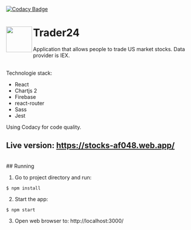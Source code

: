 [![Codacy Badge](https://api.codacy.com/project/badge/Grade/59e0139efa0f40caac5f2145d56a8f82)](https://www.codacy.com/manual/pat.kozlowski2000/react-stock-app?utm_source=github.com&amp;utm_medium=referral&amp;utm_content=SongoMen/react-stock-app&amp;utm_campaign=Badge_Grade)


<div>
  <img align="left" widt="70px" height="70px" src="https://github.com/SongoMen/react-stock-app/blob/master/public/favicon.ico"> 
  <h1>Trader24</h1>
</div>

Application that allows people to trade US market stocks. Data provider is IEX.  
<br>

Technologie stack: 
* React
* Chartjs 2
* Firebase
* react-router
* Sass
* Jest

Using Codacy for code quality.

## Live version: https://stocks-af048.web.app/
<br>
## Running

1. Go to project directory and run:
```
$ npm install
```

2. Start the app:
```
$ npm start
```
3. Open web browser to: http://localhost:3000/
